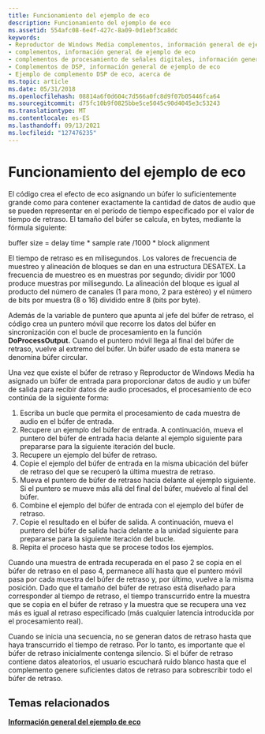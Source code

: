 ```yaml
---
title: Funcionamiento del ejemplo de eco
description: Funcionamiento del ejemplo de eco
ms.assetid: 554afc08-6e4f-427c-8a09-0d1ebf3ca8dc
keywords:
- Reproductor de Windows Media complementos, información general de ejemplo de eco
- complementos, información general de ejemplo de eco
- complementos de procesamiento de señales digitales, información general de ejemplo de eco
- Complementos de DSP, información general de ejemplo de eco
- Ejemplo de complemento DSP de eco, acerca de
ms.topic: article
ms.date: 05/31/2018
ms.openlocfilehash: 08814a6f0d604c7d566a0fc8d9f07b05446fca64
ms.sourcegitcommit: d75fc10b9f0825bbe5ce5045c90d4045e3c53243
ms.translationtype: MT
ms.contentlocale: es-ES
ms.lasthandoff: 09/13/2021
ms.locfileid: "127476235"
---
```

# <a name="how-the-echo-sample-works"></a>Funcionamiento del ejemplo de eco

El código crea el efecto de eco asignando un búfer lo suficientemente grande como para contener exactamente la cantidad de datos de audio que se pueden representar en el período de tiempo especificado por el valor de tiempo de retraso. El tamaño del búfer se calcula, en bytes, mediante la fórmula siguiente:

buffer size = delay time \* sample rate /1000 \* block alignment

El tiempo de retraso es en milisegundos. Los valores de frecuencia de muestreo y alineación de bloques se dan en una estructura DESATEX. La frecuencia de muestreo es en muestras por segundo; dividir por 1000 produce muestras por milisegundo. La alineación del bloque es igual al producto del número de canales (1 para mono, 2 para estéreo) y el número de bits por muestra (8 o 16) dividido entre 8 (bits por byte).

Además de la variable de puntero que apunta al jefe del búfer de retraso, el código crea un puntero móvil que recorre los datos del búfer en sincronización con el bucle de procesamiento en la función **DoProcessOutput.** Cuando el puntero móvil llega al final del búfer de retraso, vuelve al extremo del búfer. Un búfer usado de esta manera se denomina búfer circular.

Una vez que existe el búfer de retraso y Reproductor de Windows Media ha asignado un búfer de entrada para proporcionar datos de audio y un búfer de salida para recibir datos de audio procesados, el procesamiento de eco continúa de la siguiente forma:

1.  Escriba un bucle que permita el procesamiento de cada muestra de audio en el búfer de entrada.
2.  Recupere un ejemplo del búfer de entrada. A continuación, mueva el puntero del búfer de entrada hacia delante al ejemplo siguiente para prepararse para la siguiente iteración del bucle.
3.  Recupere un ejemplo del búfer de retraso.
4.  Copie el ejemplo del búfer de entrada en la misma ubicación del búfer de retraso del que se recuperó la última muestra de retraso.
5.  Mueva el puntero de búfer de retraso hacia delante al ejemplo siguiente. Si el puntero se mueve más allá del final del búfer, muévelo al final del búfer.
6.  Combine el ejemplo del búfer de entrada con el ejemplo del búfer de retraso.
7.  Copie el resultado en el búfer de salida. A continuación, mueva el puntero del búfer de salida hacia delante a la unidad siguiente para prepararse para la siguiente iteración del bucle.
8.  Repita el proceso hasta que se procese todos los ejemplos.

Cuando una muestra de entrada recuperada en el paso 2 se copia en el búfer de retraso en el paso 4, permanece allí hasta que el puntero móvil pasa por cada muestra del búfer de retraso y, por último, vuelve a la misma posición. Dado que el tamaño del búfer de retraso está diseñado para corresponder al tiempo de retraso, el tiempo transcurrido entre la muestra que se copia en el búfer de retraso y la muestra que se recupera una vez más es igual al retraso especificado (más cualquier latencia introducida por el procesamiento real).

Cuando se inicia una secuencia, no se generan datos de retraso hasta que haya transcurrido el tiempo de retraso. Por lo tanto, es importante que el búfer de retraso inicialmente contenga silencio. Si el búfer de retraso contiene datos aleatorios, el usuario escuchará ruido blanco hasta que el complemento genere suficientes datos de retraso para sobrescribir todo el búfer de retraso.

## <a name="related-topics"></a>Temas relacionados

<dl> <dt>

[**Información general del ejemplo de eco**](echo-sample-overview.md)
</dt> </dl>

 

 




